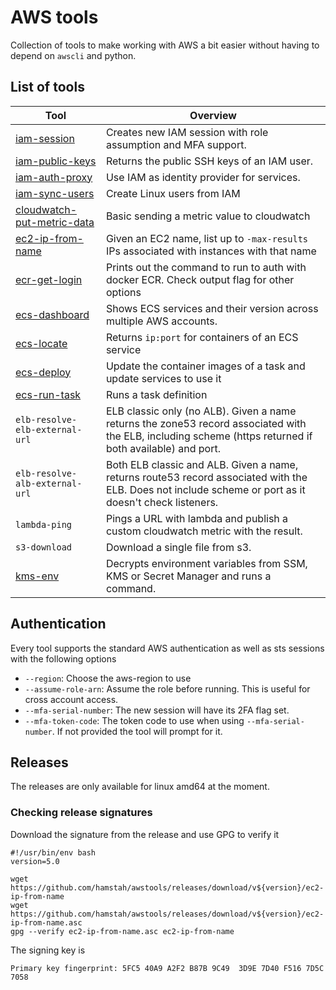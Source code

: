 # AWS tools

Collection of tools to make working with AWS a bit easier without having to depend on `awscli` and python.

## List of tools

| Tool                                                     | Overview                                                                                                        |
|----------------------------------------------------------|-----------------------------------------------------------------------------------------------------------------|
| [iam-session](iam/session/)                              | Creates new IAM session with role assumption and MFA support.                                                   |
| [iam-public-keys](iam/public-ssh-keys)                   | Returns the public SSH keys of an IAM user.                                                                     |
| [iam-auth-proxy](iam/auth-proxy)                         | Use IAM as identity provider for services.                                                                      |
| [iam-sync-users](iam/sync-users)                         | Create Linux users from IAM                                                                                     |
| [cloudwatch-put-metric-data](cloudwatch/put-metric-data) | Basic sending a metric value to cloudwatch                                                                      |
| [ec2-ip-from-name](ec2/ip-from-name)                     | Given an EC2 name, list up to `-max-results` IPs associated with instances with that name                       |
| [ecr-get-login](ecr/get-login)                           | Prints out the command to run to auth with docker ECR. Check output flag for other options                      |
| [ecs-dashboard](ecs/dashboard)                           | Shows ECS services and their version across multiple AWS accounts.                                              |
| [ecs-locate](ecs/locate)                                 | Returns `ip:port` for containers of an ECS service                                                              |
| [ecs-deploy](ecs/dashboard)                              | Update the container images of a task and update services to use it                                             |
| [ecs-run-task](ecs/run-task)                             | Runs a task definition                                                                                          |
| `elb-resolve-elb-external-url`                           | ELB classic only (no ALB). Given a name returns the zone53 record associated with the ELB, including scheme (https returned if both available) and port.|
| `elb-resolve-alb-external-url`                           | Both ELB classic and ALB. Given a name, returns route53 record associated with the ELB. Does not include scheme or port as it doesn't check listeners. |
| `lambda-ping`                                            | Pings a URL with lambda and publish a custom cloudwatch metric with the result.                                 |
| `s3-download`                                            | Download a single file from s3.                                                                                 |
| [kms-env](kms/env/)                                      | Decrypts environment variables from SSM, KMS or Secret Manager and runs a command.                              |

## Authentication

Every tool supports the standard AWS authentication as well as sts sessions with the following options

* `--region`: Choose the aws-region to use
* `--assume-role-arn`: Assume the role before running. This is useful for cross account access.
* `--mfa-serial-number`: The new session will have its 2FA flag set.
* `--mfa-token-code`: The token code to use when using `--mfa-serial-number`. If not provided the tool will prompt for it.

## Releases

The releases are only available for linux amd64 at the moment.

### Checking release signatures

Download the signature from the release and use GPG to verify it

```
#!/usr/bin/env bash
version=5.0

wget https://github.com/hamstah/awstools/releases/download/v${version}/ec2-ip-from-name
wget https://github.com/hamstah/awstools/releases/download/v${version}/ec2-ip-from-name.asc
gpg --verify ec2-ip-from-name.asc ec2-ip-from-name
```

The signing key is

```
Primary key fingerprint: 5FC5 40A9 A2F2 B87B 9C49  3D9E 7D40 F516 7D5C 7058
```

